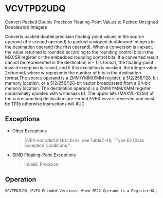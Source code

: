 # VCVTPD2UDQ

Convert Packed Double Precision Floating-Point Values to Packed Unsigned Doubleword Integers

Converts packed double precision floating-point values in the source operand (the second operand) to packed unsigned doubleword integers in the destination operand (the first operand).
When a conversion is inexact, the value returned is rounded according to the rounding control bits in the MXCSR register or the embedded rounding control bits.
If a converted result cannot be represented in the destination w - 1 is format, the floating-point invalid exception is raised, and if this exception is masked, the integer value 2returned, where w represents the number of bits in the destination format.The source operand is a ZMM/YMM/XMM register, a 512/256/128-bit memory location, or a 512/256/128-bit vector broadcasted from a 64-bit memory location.
The destination operand is a ZMM/YMM/XMM register conditionally updated with writemask k1.
The upper bits (MAXVL-1:256) of the corresponding destination are zeroed.EVEX.vvvv is reserved and must be 1111b otherwise instructions will #UD.

## Exceptions

- Other Exceptions
  > EVEX-encoded instructions, see Table2-46, "Type E2 Class Exception Conditions."
- SIMD Floating-Point Exceptions
  > Invalid, Precision.

## Operation

```C
VCVTPD2UDQ (EVEX Encoded Versions) When SRC2 Operand is a Register(KL, VL) = (2, 128), (4, 256), (8, 512)IF (VL = 512) AND (EVEX.b = 1) THENSET_ROUNDING_MODE_FOR_THIS_INSTRUCTION(EVEX.RC);ELSE SET_ROUNDING_MODE_FOR_THIS_INSTRUCTION(MXCSR.RC);FI;FOR j := 0 TO KL-1i := j * 32k := j * 64IF k1[j] OR *no writemask*THEN DEST[i+31:i] :=Convert_Double_Precision_Floating_Point_To_UInteger(SRC[k+63:k])ELSE ELSE ; zeroing-maskingDEST[i+31:i] := 0FIFI;ENDFORDEST[MAXVL-1:VL/2] := 0VCVTPD2UDQ (EVEX Encoded Versions) When SRC Operand is a Memory Source(KL, VL) = (2, 128), (4, 256), (8, 512)FOR j := 0 TO KL-1i := j * 32k := j * 64IF k1[j] OR *no writemask*THEN IF (EVEX.b = 1) THENDEST[i+31:i] :=Convert_Double_Precision_Floating_Point_To_UInteger(SRC[63:0])ELSE DEST[i+31:i] :=Convert_Double_Precision_Floating_Point_To_UInteger(SRC[k+63:k])FI;ELSE IF *merging-masking*; merging-maskingTHEN *DEST[i+31:i] remains unchanged*ELSE ; zeroing-maskingDEST[i+31:i] := 0FIFI;ENDFORDEST[MAXVL-1:VL/2] := 0Intel C/C++ Compiler Intrinsic EquivalentVCVTPD2UDQ __m256i _mm512_cvtpd_epu32( __m512d a);VCVTPD2UDQ __m256i _mm512_mask_cvtpd_epu32( __m256i s, __mmask8 k, __m512d a);VCVTPD2UDQ __m256i _mm512_maskz_cvtpd_epu32( __mmask8 k, __m512d a);VCVTPD2UDQ __m256i _mm512_cvt_roundpd_epu32( __m512d a, int r);VCVTPD2UDQ __m256i _mm512_mask_cvt_roundpd_epu32( __m256i s, __mmask8 k, __m512d a, int r);VCVTPD2UDQ __m256i _mm512_maskz_cvt_roundpd_epu32( __mmask8 k, __m512d a, int r);VCVTPD2UDQ __m128i _mm256_mask_cvtpd_epu32( __m128i s, __mmask8 k, __m256d a);VCVTPD2UDQ __m128i _mm256_maskz_cvtpd_epu32( __mmask8 k, __m256d a);VCVTPD2UDQ __m128i _mm_mask_cvtpd_epu32( __m128i s, __mmask8 k, __m128d a);VCVTPD2UDQ __m128i _mm_maskz_cvtpd_epu32( __mmask8 k, __m128d a);
```
